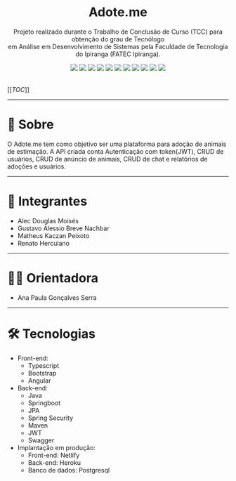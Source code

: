 <div align="center">
  <h1 align="center">Adote.me</h1>
  <p align="center">Projeto realizado durante o Trabalho de Conclusão de Curso (TCC) para obtenção do grau de Tecnólogo<br> em Análise em Desenvolvimento de Sistemas pela Faculdade de Tecnologia do Ipiranga (FATEC Ipiranga).</p>
</div>

<div align="center">
<a href="https://www.git-scm.com/about"><img src="https://img.shields.io/badge/git-%23F05033.svg?style=for-the-badge&logo=git&logoColor=white"/></a>
<a href="https://azure.microsoft.com/pt-br/resources/cloud-computing-dictionary/what-is-azure/"><img src="https://img.shields.io/badge/azure-%230072C6.svg?style=for-the-badge&logo=microsoftazure&logoColor=white"/></a>
<a href="https://spring.io/projects/spring-boot"><img src="https://img.shields.io/badge/Spring_Boot-F2F4F9?style=for-the-badge&logo=spring-boot"/></a>
<a href="https://swagger.io/docs/specification/about/"><img src="https://img.shields.io/badge/-Swagger-%23Clojure?style=for-the-badge&logo=swagger&logoColor=white"/></a>
<a href="https://jwt.io/introduction"><img src="https://img.shields.io/badge/JWT-black?style=for-the-badge&logo=JSON%20web%20tokens"/></a>
<a href="https://docs.oracle.com/en/java/"><img src="https://img.shields.io/badge/java-%23ED8B00.svg?style=for-the-badge&logo=java&logoColor=white"/></a>
<a href="https://angular.io/"><img src="https://img.shields.io/badge/angular-%23DD0031.svg?style=for-the-badge&logo=angular&logoColor=white"/></a>
<a href="https://getbootstrap.com/docs/4.1/getting-started/introduction/"><img src="https://img.shields.io/badge/Bootstrap-563D7C?style=for-the-badge&logo=bootstrap&logoColor=white"/></a>
<a href="https://docs.netlify.com/"><img src="https://img.shields.io/badge/Netlify-00C7B7?style=for-the-badge&logo=netlify&logoColor=white"/></a>
<a href="https://www.typescriptlang.org/"><img src="https://img.shields.io/badge/TypeScript-007ACC?style=for-the-badge&logo=typescript&logoColor=white"/></a>
<a href="https://www.cypress.io/"><img src="https://img.shields.io/badge/-cypress-%23E5E5E5?style=for-the-badge&logo=cypress&logoColor=058a5e"/></a>
</div><br>

 [[_TOC_]]

---

# 📖 Sobre
O Adote.me tem como objetivo ser uma plataforma para adoção de animais de estimação. A API criada conta Autenticação com token(JWT), CRUD de usuários, CRUD de anúncio de animais, CRUD de chat e relatórios de adoções e usuários.

---

# 🏃 Integrantes

- Alec Douglas Moisés
- Gustavo Alessio Breve Nachbar
- Matheus Kaczan Peixoto
- Renato Herculano

---

# 💂‍♂️ Orientadora
- Ana Paula Gonçalves Serra

---

# 🛠 Tecnologias

- Front-end:
  - Typescript
  - Bootstrap
  - Angular
- Back-end:
  - Java
  - Springboot
  - JPA
  - Spring Security
  - Maven
  - JWT
  - Swagger
- Implantação em produção:
  - Front-end: Netlify
  - Back-end: Heroku
  - Banco de dados: Postgresql